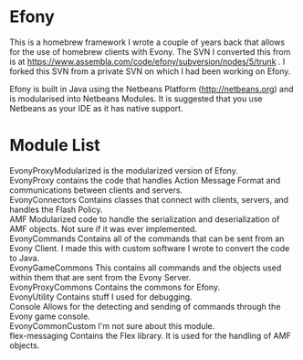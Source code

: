 Efony
=====

This is a homebrew framework I wrote a couple of years back that allows for the use of homebrew clients with Evony.
The SVN I converted this from is at https://www.assembla.com/code/efony/subversion/nodes/5/trunk .
I forked this SVN from a private SVN on which I had been working on Efony.

Efony is built in Java using the Netbeans Platform (http://netbeans.org) and is
modularised into Netbeans Modules. It is suggested that you use Netbeans as your
IDE as it has native support.

Module List
===========
EvonyProxyModularized   is the modularized version of Efony.<br>
EvonyProxy              contains the code that handles Action Message Format and communications between clients and servers.<br>
EvonyConnectors         Contains classes that connect with clients, servers, and handles the Flash Policy.<br>
AMF                     Modularized code to handle the serialization and deserialization of AMF objects. Not sure if it was ever implemented.<br>
EvonyCommands           Contains all of the commands that can be sent from an Evony Client. I made this with custom software I wrote to convert the code to Java.<br>
EvonyGameCommons        This contains all commands and the objects used within them that are sent from the Evony Server.<br>
EvonyProxyCommons       Contains the commons for Efony.<br>
EvonyUtility            Contains stuff I used for debugging.<br>
Console                 Allows for the detecting and sending of commands through the Evony game console.<br>
EvonyCommonCustom       I'm not sure about this module.<br>
flex-messaging          Contains the Flex library. It is used for the handling of AMF objects.<br>


